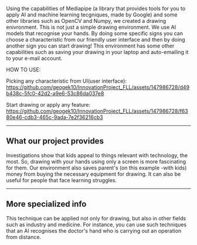 Using the capabilities of Mediapipe (a library that provides tools for you to apply AI and machine learning tecgniques, made by Google) and some other libraries such as OpenCV and Numpy, we created a drawing enivronment. 
This is not just a simple drawing environment. We use AI models that recognise your hands. By doing some specific signs you can choose a characteristic from our friendly user interface and then by doing another sign you
can start drawing! This environment has some other capabilities such as saving your drawing in your laptop and auto-emailing it to your e-mail account. 

HOW TO USE:

Picking any characteristic from UI(user interface):
https://github.com/geogek10/InnovationProject_FLL/assets/147986728/d49b438c-5fc0-42d2-a9e6-53c86da037e8

Start drawing or apply any feature:
https://github.com/geogek10/InnovationProject_FLL/assets/147986728/f6380e46-cdb3-465c-9ada-7e2f36216cb3

-------------------------
What our project provides
-------------------------

Investigations show that kids appeal to things relevant with technology, the most. So, drawing with your hands using only a screen is more fascinating for them. Our environment also saves parent's (on this example -with kids)
money from buying the necessary equipment for drawing. It can also be useful for people that face learning struggles.

---------------------
More specialized info
---------------------

This technique can be applied not only for drawing, but also in other fields such as industry and medicine. For instance, you can use such techniques that an AI recognises the doctor's hand who is carrying out an
operation from distance. 
